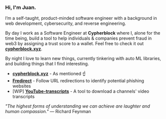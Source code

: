 ### Hi, I'm Juan.

I’m a self-taught, product-minded software engineer with a background in web development, cybersecurity, and reverse engineering. 

By day I work as a Software Engineer at **Cypherblock** where I, alone for the time being, build a tool to help individuals & companies prevent fraud in web3 by assigning a trust score to a wallet. Feel free to check it out [**cypherblock.xyz**](https://cypherblock.xyz/).

By night I love to learn new things, currently tinkering with auto ML libraries, and building things that I find interesting.

- [**cypherblock.xyz**](https://cypherblock.xyz/) - As mentioned ☝️
- [**Fredirect**](https://fredirect.vercel.app/) - Follow URL redirections to identify potential phishing websites
- [WIP] [**YouTube-transcripts**](https://github.com/juan-villamizar/youtube-transcripts) - A tool to download a channels' video transcripts

*"The highest forms of understanding we can achieve are laughter and human compassion."* 
— Richard Feynman

<!--
**juan-villamizar/juan-villamizar** is a ✨ _special_ ✨ repository because its `README.md` (this file) appears on your GitHub profile.

Here are some ideas to get you started:

- 🔭 I’m currently working on ...
- 🌱 I’m currently learning ...
- 👯 I’m looking to collaborate on ...
- 🤔 I’m looking for help with ...
- 💬 Ask me about ...
- 📫 How to reach me: ...
- 😄 Pronouns: ...
- ⚡ Fun fact: ...
-->
